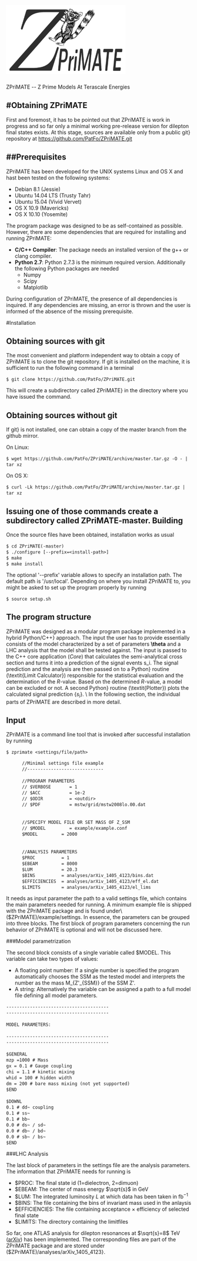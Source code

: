 # <img src=icons/logotype.png width=325 height=187 /> 

ZPriMATE -- Z Prime Models At Terascale Energies


#Obtaining ZPriMATE
-----------------------

First and foremost, it has to be pointed out that ZPriMATE is work in progress and so far only a minimal working 
pre-release version for dilepton final states exists. At this stage, sources are available only from a public 
git} 
repository at https://github.com/PatFo/ZPriMATE.git


##Prerequisites
-------------------------

ZPriMATE has been developed for the UNIX systems  Linux and OS X and hast been tested on the following systems:

- Debian 8.1 (Jessie)
- Ubuntu 14.04 LTS (Trusty Tahr)
- Ubuntu 15.04 (Vivid Vervet)
- OS X 10.9 (Mavericks)
- OS X 10.10 (Yosemite)

The program package was designed to be as self-contained as possible. However, there are some 
dependencies 
that are required for installing and running ZPriMATE:


- **C/C++ Compiler**: The package needs an installed version of the g++ or clang compiler.
- **Python 2.7**: Python 2.7.3 is the minimum required version.  Additionally the following Python packages are 
needed
  - Numpy 
  - Scipy
  - Matplotlib



During configuration of ZPriMATE, the presence of all dependencies is inquired. If 
any dependencies are missing, an error is thrown and the user is informed of the absence of the  missing prerequisite.

#Installation

Obtaining sources with git
-------------------------

The most convenient and platform independent way to obtain a copy of ZPriMATE is to clone the git repository. 
If git is installed on the machine, it is sufficient to run the following command in a terminal
```
$ git clone https://github.com/PatFo/ZPriMATE.git
```
This will create a subdirectory called ZPriMATE} in the directory where you have issued the command. 

Obtaining sources without git
-------------------------
If git} is not installed, one can obtain a copy of the master branch from the github mirror.

On Linux:
```
$ wget https://github.com/PatFo/ZPriMATE/archive/master.tar.gz -O - | tar xz
```
On OS X:
```
$ curl -Lk https://github.com/PatFo/ZPriMATE/archive/master.tar.gz | tar xz
```
Issuing one of those commands create a subdirectory called ZPriMATE-master. 
Building
-----------------------
Once the source files have been obtained, installation works  as usual
```
$ cd ZPriMATE(-master)
$ ./configure [--prefix=<install-path>]
$ make 
$ make install
```
The optional '--prefix' variable allows to specify an installation path. The default path is 
'/usr/local'. Depending on where you install ZPriMATE to, you might be asked to set up the program properly by 
running
```
$ source setup.sh
```

The program structure
---------------------------------

ZPriMATE was designed as a modular program package implemented in a hybrid Python/C++} approach. The input the user has to provide essentially consists
of the model characterized by a set of parameters **\theta** and a LHC analysis that the model shall be tested 
against. The input is passed to the  C++ core application (*Core*) that calculates the semi-analytical 
cross section and turns it into a prediction of the signal events s_i. The signal prediction and the analysis are 
then passed on to a Python} routine  (\textit{Limit Calculator}) responsible for the statistical evaluation and 
the determination of the *R*-value. Based on the determined $R$-value, a model can be excluded or not. 
A second Python} routine  (\textit{Plotter})  plots the  calculated signal prediction $\{s_i\}$. \\
In the following section, the individual parts of ZPriMATE are described in more detail.


Input
-------------------

ZPriMATE is a command line tool that is invoked after successful installation  by running 
```
$ zprimate <settings/file/path>
```

```
      //Minimal settings file example
      //-----------------------------

      //PROGRAM PARAMETERS
      // $VERBOSE       = 1
      // $ACC           = 1e-2
      // $ODIR          = <outdir>
      // $PDF           = mstw/grid/mstw2008lo.00.dat


      //SPECIFY MODEL FILE OR SET MASS OF Z_SSM
      // $MODEL         = example/example.conf
      $MODEL         = 2000


      //ANALYSIS PARAMETERS
      $PROC          = 1
      $EBEAM         = 8000
      $LUM           = 20.3  
      $BINS          = analyses/arXiv_1405_4123/bins.dat
      $EFFICIENCIES  = analyses/arXiv_1405_4123/eff_el.dat
      $LIMITS        = analyses/arXiv_1405_4123/el_lims
```
It needs as input parameter the path to a valid settings file, which contains the main parameters needed for running. A minimum example file is shipped with the ZPriMATE package and is 
found under\\
($ZPriMATE)/example/settings. In essence, the parameters can be grouped into three blocks. The first block 
of program parameters  concerning the 
run behavior of ZPriMATE is optional and will not be discussed here.

###Model parametrization
 
 The second block consists of a single variable called $MODEL. This variable can take two types of values:
 
- A floating point number: If a single number is specified the program automatically chooses the SSM as the 
tested model and interprets the number as the mass M_{Z'_{SSM}} of the SSM Z'. 
- A string: Alternatively the variable can be assigned a path to a full model file defining all model parameters.

```
---------------------------------------
---------------------------------------

MODEL PARAMETERS:

---------------------------------------
---------------------------------------

$GENERAL
mzp =1000 # Mass 
gx = 0.1 # Gauge coupling
chi = 1.1 # kinetic mixing
whid = 100 # hidden width
dm = 200 # bare mass mixing (not yet supported)
$END

$DOWNL
0.1 # dd~ coupling
0.1 # ss~
0.1 # bb~
0.0 # ds~ / sd~
0.0 # db~ / bd~
0.0 # sb~ / bs~
$END
```
###LHC Analysis

The last block of parameters in the settings file are the analysis parameters. The information that ZPriMATE needs for 
running is

- $PROC: The final state id (1=dielectron, 2=dimuon)
- $EBEAM: The center of mass energy $\sqrt{s}$ in GeV
- $LUM: The integrated luminosity $L$ at which data has been taken in fb$^{-1}$
- $BINS: The file containing the bins of invariant mass used in the anlaysis
- $EFFICIENCIES: The file containing acceptance $\times$ efficiency of selected final state
- $LIMITS: The directory containing the limitfiles

So far, one ATLAS analysis for 
dilepton resonances at $\sqrt{s}=8$ TeV ([arXiv](http://arxiv.org/abs/1405.4123)) has been implemented. The corresponding files are part of 
the ZPriMATE package and are stored under ($ZPriMATE)/analyses/arXiv_1405_4123}. 
